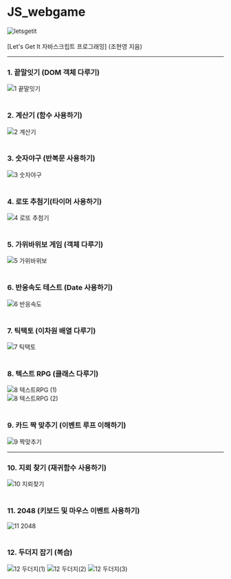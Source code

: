 # JS_webgame
![letsgetit](https://user-images.githubusercontent.com/87554077/148723659-e5839c93-f20b-449c-ba68-62c077283e29.jpg)  
<br>
[Let's Get It 자바스크립트 프로그래밍] (조현영 지음)
***
### 1. 끝말잇기 (DOM 객체 다루기)  
![1  끝말잇기](https://user-images.githubusercontent.com/87554077/150466102-a7c4b817-dd81-4c0e-9232-51ef2abba165.PNG)
<br><br>
### 2. 계산기 (함수 사용하기)  
![2  계산기](https://user-images.githubusercontent.com/87554077/150466135-2ebba138-98db-4240-9b1c-f43824a0a358.PNG)
<br><br>
### 3. 숫자야구 (반복문 사용하기)  
![3  숫자야구](https://user-images.githubusercontent.com/87554077/150466162-4403e95c-0742-4ae0-b2b5-9b1f45778d6f.PNG)
<br><br>
### 4. 로또 추첨기(타이머 사용하기)
![4  로또 추첨기](https://user-images.githubusercontent.com/87554077/150466184-d55c95d8-b485-4f48-b50b-c0326dbfd52e.PNG)
<br><br>
### 5. 가위바위보 게임 (객체 다루기)  
![5  가위바위보](https://user-images.githubusercontent.com/87554077/150466201-9114075a-1043-4385-90de-e3fceba75fd0.PNG)
<br><br>
### 6. 반응속도 테스트 (Date 사용하기)  
![6  반응속도](https://user-images.githubusercontent.com/87554077/150466225-2e14ea22-9342-4dcc-8e7f-b2439d634839.PNG)
<br><br>
### 7. 틱택토 (이차원 배열 다루기)
![7  틱택토](https://user-images.githubusercontent.com/87554077/150466246-ab0a1ebb-ea5e-40a0-ad4d-47e811464cc1.PNG)
<br><br>
### 8. 텍스트 RPG (클래스 다루기)
![8  텍스트RPG (1)](https://user-images.githubusercontent.com/87554077/150466267-99cca7c8-83f2-405d-88e8-6aff4f73556f.PNG)  
![8  텍스트RPG (2)](https://user-images.githubusercontent.com/87554077/150466275-1c6b321b-5712-47f9-b2ae-ce75b2bf1d93.PNG)
<br><br>
### 9. 카드 짝 맞추기 (이벤트 루프 이해하기)
![9  짝맞추기](https://user-images.githubusercontent.com/87554077/150466299-a421bdcd-52b7-4e26-a8f2-e4fbf5e9c3e2.PNG)
<br>
***
### 10. 지뢰 찾기 (재귀함수 사용하기)  
![10  지뢰찾기](https://user-images.githubusercontent.com/87554077/150466322-f66f90f9-363c-4f31-82aa-6d6845ddc633.PNG)
<br><br>
### 11. 2048 (키보드 및 마우스 이벤트 사용하기)  
![11  2048](https://user-images.githubusercontent.com/87554077/150466357-1cdf4865-a785-4994-9fff-8815e5b32a53.PNG)
<br><br>
### 12. 두더지 잡기 (복습)  
![12  두더지(1)](https://user-images.githubusercontent.com/87554077/150466377-372aaf5e-752f-4ddf-a79e-e64d2f270ee5.PNG)
![12  두더지(2)](https://user-images.githubusercontent.com/87554077/150466379-3c6feac2-abbf-42bb-8ae6-9ea26263e82b.PNG)
![12  두더지(3)](https://user-images.githubusercontent.com/87554077/150466383-eaa23dc9-a9f2-40e7-8164-74d826345df0.PNG)

